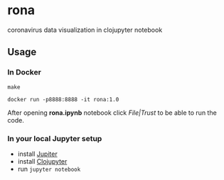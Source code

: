 # rona

coronavirus data visualization in clojupyter notebook

## Usage

### In Docker

  ```make```

  ```docker run -p8888:8888 -it rona:1.0```

After opening **rona.ipynb** notebook click *File|Trust* to be able to run the code. 

### In your local Jupyter setup

* install [Jupiter](https://jupyter.org/install)
* install [Clojupyter](https://github.com/clojupyter/clojupyter)
* run ```jupyter notebook```
